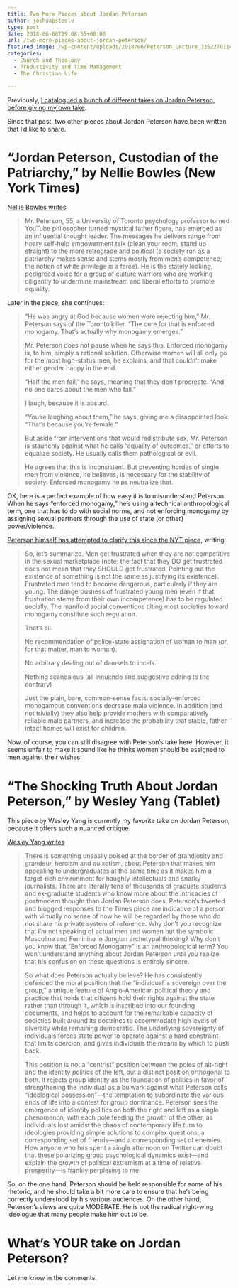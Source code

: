 ```yaml
---
title: Two More Pieces about Jordan Peterson
author: joshuapsteele
type: post
date: 2018-06-08T19:08:55+00:00
url: /two-more-pieces-about-jordan-peterson/
featured_image: /wp-content/uploads/2018/06/Peterson_Lecture_33522701146.png
categories:
  - Church and Theology
  - Productivity and Time Management
  - The Christian Life

---
```

Previously, [I catalogued a bunch of different takes on Jordan Peterson, before giving my own take][1].

Since that post, two other pieces about Jordan Peterson have been written that I&#8217;d like to share.

# &#8220;Jordan Peterson, Custodian of the Patriarchy,&#8221; by Nellie Bowles (New York Times)

[Nellie Bowles writes][2]

> Mr. Peterson, 55, a University of Toronto psychology professor turned YouTube philosopher turned mystical father figure, has emerged as an influential thought leader. The messages he delivers range from hoary self-help empowerment talk (clean your room, stand up straight) to the more retrograde and political (a society run as a patriarchy makes sense and stems mostly from men’s competence; the notion of white privilege is a farce). He is the stately looking, pedigreed voice for a group of culture warriors who are working diligently to undermine mainstream and liberal efforts to promote equality. 

Later in the piece, she continues:

> “He was angry at God because women were rejecting him,” Mr. Peterson says of the Toronto killer. “The cure for that is enforced monogamy. That’s actually why monogamy emerges.”
> 
> Mr. Peterson does not pause when he says this. Enforced monogamy is, to him, simply a rational solution. Otherwise women will all only go for the most high-status men, he explains, and that couldn’t make either gender happy in the end.
> 
> “Half the men fail,” he says, meaning that they don’t procreate. “And no one cares about the men who fail.”
> 
> I laugh, because it is absurd.
> 
> “You’re laughing about them,” he says, giving me a disappointed look. “That’s because you’re female.”
> 
> But aside from interventions that would redistribute sex, Mr. Peterson is staunchly against what he calls “equality of outcomes,” or efforts to equalize society. He usually calls them pathological or evil.
> 
> He agrees that this is inconsistent. But preventing hordes of single men from violence, he believes, is necessary for the stability of society. Enforced monogamy helps neutralize that. 

OK, here is a perfect example of how easy it is to misunderstand Peterson. When he says &#8220;enforced monogamy,&#8221; he&#8217;s using a technical anthropological term, one that has to do with social norms, and not enforcing monogamy by assigning sexual partners through the use of state (or other) power/violence.

[Peterson himself has attempted to clarify this since the NYT piece][3], writing:

> So, let’s summarize. Men get frustrated when they are not competitive in the sexual marketplace (note: the fact that they DO get frustrated does not mean that they SHOULD get frustrated. Pointing out the existence of something is not the same as justifying its existence). Frustrated men tend to become dangerous, particularly if they are young. The dangerousness of frustrated young men (even if that frustration stems from their own incompetence) has to be regulated socially. The manifold social conventions tilting most societies toward monogamy constitute such regulation.
> 
> That’s all.
> 
> No recommendation of police-state assignation of woman to man (or, for that matter, man to woman).
> 
> No arbitrary dealing out of damsels to incels.
> 
> Nothing scandalous (all innuendo and suggestive editing to the contrary)
> 
> Just the plain, bare, common-sense facts: socially-enforced monogamous conventions decrease male violence. In addition (and not trivially) they also help provide mothers with comparatively reliable male partners, and increase the probability that stable, father-intact homes will exist for children. 

Now, of course, you can still disagree with Peterson&#8217;s take here. However, it seems unfair to make it sound like he thinks women should be assigned to men against their wishes.

# &#8220;The Shocking Truth About Jordan Peterson,&#8221; by Wesley Yang (Tablet)

This piece by Wesley Yang is currently my favorite take on Jordan Peterson, because it offers such a nuanced critique.

[Wesley Yang writes][4]

> There is something uneasily poised at the border of grandiosity and grandeur, heroism and quixotism, about Peterson that makes him appealing to undergraduates at the same time as it makes him a target-rich environment for haughty intellectuals and snarky journalists. There are literally tens of thousands of graduate students and ex-graduate students who know more about the intricacies of postmodern thought than Jordan Peterson does. Peterson’s tweeted and blogged responses to the Times piece are indicative of a person with virtually no sense of how he will be regarded by those who do not share his private system of reference. Why don’t you recognize that I’m not speaking of actual men and women but the symbolic Masculine and Feminine in Jungian archetypal thinking? Why don’t you know that “Enforced Monogamy” is an anthropological term? You won’t understand anything about Jordan Peterson until you realize that his confusion on these questions is entirely sincere.
> 
> So what does Peterson actually believe? He has consistently defended the moral position that the “individual is sovereign over the group,” a unique feature of Anglo-American political theory and practice that holds that citizens hold their rights against the state rather than through it, which is inscribed into our founding documents, and helps to account for the remarkable capacity of societies built around its doctrines to accommodate high levels of diversity while remaining democratic. The underlying sovereignty of individuals forces state power to operate against a hard constraint that limits coercion, and gives individuals the means by which to push back.
> 
> This position is not a “centrist” position between the poles of alt-right and the identity politics of the left, but a distinct position orthogonal to both. It rejects group identity as the foundation of politics in favor of strengthening the individual as a bulwark against what Peterson calls “ideological possession”—the temptation to subordinate the various ends of life into a contest for group dominance. Peterson sees the emergence of identity politics on both the right and left as a single phenomenon, with each pole feeding the growth of the other, as individuals lost amidst the chaos of contemporary life turn to ideologies providing simple solutions to complex questions, a corresponding set of friends—and a corresponding set of enemies. How anyone who has spent a single afternoon on Twitter can doubt that these polarizing group psychological dynamics exist—and explain the growth of political extremism at a time of relative prosperity—is frankly perplexing to me. 

So, on the one hand, Peterson should be held responsible for some of his rhetoric, and he should take a bit more care to ensure that he&#8217;s being correctly understood by his various audiences. On the other hand, Peterson&#8217;s views are quite MODERATE. He is not the radical right-wing ideologue that many people make him out to be.

# What&#8217;s YOUR take on Jordan Peterson?

Let me know in the comments.

 [1]: https://joshuapsteele.com/what-to-make-of-jordan-peterson-some-takes-then-my-own/
 [2]: https://www.nytimes.com/2018/05/18/style/jordan-peterson-12-rules-for-life.html
 [3]: https://jordanbpeterson.com/media/on-the-new-york-times-and-enforced-monogamy/
 [4]: http://www.tabletmag.com/jewish-news-and-politics/262280/jordan-peterson